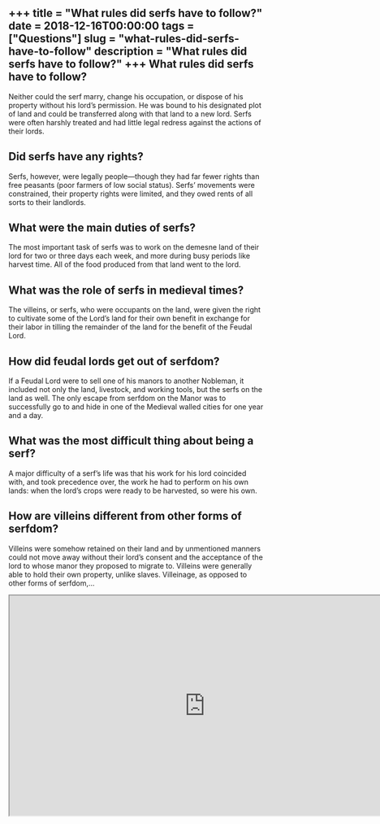+++
title = "What rules did serfs have to follow?"
date = 2018-12-16T00:00:00
tags = ["Questions"]
slug = "what-rules-did-serfs-have-to-follow"
description = "What rules did serfs have to follow?"
+++
What rules did serfs have to follow?
------------------------------------

Neither could the serf marry, change his occupation, or dispose of his property without his lord’s permission. He was bound to his designated plot of land and could be transferred along with that land to a new lord. Serfs were often harshly treated and had little legal redress against the actions of their lords.

Did serfs have any rights?
--------------------------

Serfs, however, were legally people—though they had far fewer rights than free peasants (poor farmers of low social status). Serfs’ movements were constrained, their property rights were limited, and they owed rents of all sorts to their landlords.

What were the main duties of serfs?
-----------------------------------

The most important task of serfs was to work on the demesne land of their lord for two or three days each week, and more during busy periods like harvest time. All of the food produced from that land went to the lord.

What was the role of serfs in medieval times?
---------------------------------------------

The villeins, or serfs, who were occupants on the land, were given the right to cultivate some of the Lord’s land for their own benefit in exchange for their labor in tilling the remainder of the land for the benefit of the Feudal Lord.

How did feudal lords get out of serfdom?
----------------------------------------

If a Feudal Lord were to sell one of his manors to another Nobleman, it included not only the land, livestock, and working tools, but the serfs on the land as well. The only escape from serfdom on the Manor was to successfully go to and hide in one of the Medieval walled cities for one year and a day.

What was the most difficult thing about being a serf?
-----------------------------------------------------

A major difficulty of a serf’s life was that his work for his lord coincided with, and took precedence over, the work he had to perform on his own lands: when the lord’s crops were ready to be harvested, so were his own.

How are villeins different from other forms of serfdom?
-------------------------------------------------------

Villeins were somehow retained on their land and by unmentioned manners could not move away without their lord’s consent and the acceptance of the lord to whose manor they proposed to migrate to. Villeins were generally able to hold their own property, unlike slaves. Villeinage, as opposed to other forms of serfdom,…

<iframe allow="accelerometer; autoplay; clipboard-write; encrypted-media; gyroscope; picture-in-picture" allowfullscreen="" class="__youtube_prefs__  epyt-is-override  no-lazyload" data-no-lazy="1" data-origheight="433" data-origwidth="770" data-skipgform_ajax_framebjll="" height="433" id="_ytid_24736" loading="lazy" src="https://www.youtube.com/embed/rNCw2MOfnLQ?enablejsapi=1&autoplay=0&cc_load_policy=0&cc_lang_pref=&iv_load_policy=1&loop=0&modestbranding=0&rel=1&fs=1&playsinline=0&autohide=2&theme=dark&color=red&controls=1&" title="YouTube player" width="770"></iframe>